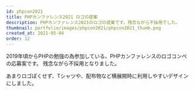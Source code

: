 ```yaml
---
id: phpcon2021
title: PHPカンファレンス2021 ロゴの提案
description: PHPカンファレンス2021のロゴの提案です。残念ながら不採用でした。
thumbnail: portfolio/images/phpcon2021/phpcon2021_thumb.png
created_at: 2021-05-04
order: 12
---
```


2019年頃からPHPの勉強の為参加している、PHPカンファレンスのロゴコンペの応募案です。 
残念ながら不採用となりました。 

あまりロゴぽくせず、Tシャツや、配布物など横展開時に利用しやすいデザインにしました。


<dynamic-image path="portfolio/images/phpcon2021/phpcon2021_01.jpg" alt="PHPカンファレンス2021 ロゴの提案イメージ"></dynamic-image>

<dynamic-image path="portfolio/images/phpcon2021/phpcon2021_02.jpg" alt="PHPカンファレンス2021 ロゴの提案イメージ"></dynamic-image>

<dynamic-image path="portfolio/images/phpcon2021/phpcon2021_03.png" alt="PHPカンファレンス2021 ロゴの提案イメージ"></dynamic-image>

<dynamic-image path="portfolio/images/phpcon2021/phpcon2021_04.png" alt="PHPカンファレンス2021 ロゴの提案イメージ"></dynamic-image>





